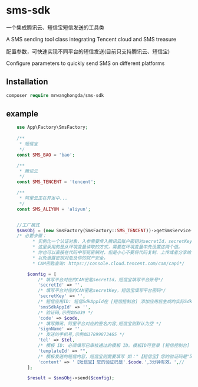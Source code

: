# sms-sdk

一个集成腾讯云、短信宝短信发送的工具类

A SMS sending tool class integrating Tencent cloud and SMS treasure

配置参数，可快速实现不同平台的短信发送(目前只支持腾讯云、短信宝)

Configure parameters to quickly send SMS on different platforms

## Installation

```php
composer require mrwanghongda/sms-sdk
```

## example

```php
    use App\Factory\SmsFactory;
    
    /**
     * 短信宝
     */
    const SMS_BAO = 'bao';

    /**
     * 腾讯云
     */
    const SMS_TENCENT = 'tencent';

    /**
     * 阿里云正在开发中...
     */
    const SMS_ALIYUN = 'aliyun';


    //工厂模式
    $smsObj = (new SmsFactory(SmsFactory::SMS_TENCENT))->getSmsService();
    /* 必要步骤：
          * 实例化一个认证对象，入参需要传入腾讯云账户密钥对secretId，secretKey。
          * 这里采用的是从环境变量读取的方式，需要在环境变量中先设置这两个值。
          * 你也可以直接在代码中写死密钥对，但是小心不要将代码复制、上传或者分享给他人，
          * 以免泄露密钥对危及你的财产安全。
          * CAM密匙查询: https://console.cloud.tencent.com/cam/capi*/

        $config = [
            /* 填写平台对应的CAM密匙secretId，短信宝填写平台账号*/
            'secretId' => '',
            /* 填写平台对应的CAM密匙secretKey，短信宝填写平台密码*/
            'secretKey' => '',
            /* 短信应用ID: 短信SdkAppId在 [短信控制台] 添加应用后生成的实际SdkAppId，示例如1400006666 ,短信宝默认为空*/
            'smsSdkAppId' => '',
            /* 验证码,示例如5039 */
            'code' => $code,
            /* 填写腾讯、阿里平台对应的签名内容,短信宝则默认为空 */
            'signName' => '',
            /* 发送的手机号,示例如17899873465 */
            'tel' => $tel,
            /* 模板 ID: 必须填写已审核通过的模板 ID。模板ID可登录 [短信控制台] 查看 */
            'templateId' => "",
            /* 模板发送的短信内容，短信宝则需要填写 如："【短信宝】您的验证码是"5390",3分钟有效。", 腾讯、阿里默认为空 */
            'content' => '【短信宝】您的验证码是'.$code.',3分钟有效。',//
        ];

        $result = $smsObj->send($config);
```


